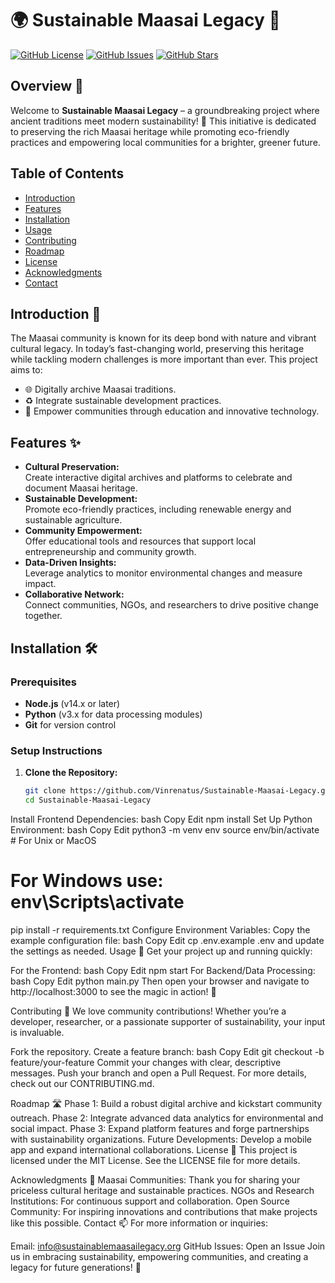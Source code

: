 # 🌍 Sustainable Maasai Legacy 🌿
[![GitHub License](https://img.shields.io/github/license/Vinrenatus/Sustainable-Maasai-Legacy.svg)](LICENSE)
[![GitHub Issues](https://img.shields.io/github/issues/Vinrenatus/Sustainable-Maasai-Legacy.svg)](https://github.com/Vinrenatus/Sustainable-Maasai-Legacy/issues)
[![GitHub Stars](https://img.shields.io/github/stars/Vinrenatus/Sustainable-Maasai-Legacy.svg)](https://github.com/Vinrenatus/Sustainable-Maasai-Legacy/stargazers)

## Overview 🚀
Welcome to **Sustainable Maasai Legacy** – a groundbreaking project where ancient traditions meet modern sustainability! 🌱 This initiative is dedicated to preserving the rich Maasai heritage while promoting eco-friendly practices and empowering local communities for a brighter, greener future.

## Table of Contents
- [Introduction](#introduction)
- [Features](#features)
- [Installation](#installation)
- [Usage](#usage)
- [Contributing](#contributing)
- [Roadmap](#roadmap)
- [License](#license)
- [Acknowledgments](#acknowledgments)
- [Contact](#contact)

## Introduction 🌟
The Maasai community is known for its deep bond with nature and vibrant cultural legacy. In today’s fast-changing world, preserving this heritage while tackling modern challenges is more important than ever. This project aims to:
- 🌐 Digitally archive Maasai traditions.
- ♻️ Integrate sustainable development practices.
- 🤝 Empower communities through education and innovative technology.

## Features ✨
- **Cultural Preservation:**  
  Create interactive digital archives and platforms to celebrate and document Maasai heritage.
- **Sustainable Development:**  
  Promote eco-friendly practices, including renewable energy and sustainable agriculture.
- **Community Empowerment:**  
  Offer educational tools and resources that support local entrepreneurship and community growth.
- **Data-Driven Insights:**  
  Leverage analytics to monitor environmental changes and measure impact.
- **Collaborative Network:**  
  Connect communities, NGOs, and researchers to drive positive change together.

## Installation 🛠️
### Prerequisites
- **Node.js** (v14.x or later)
- **Python** (v3.x for data processing modules)
- **Git** for version control

### Setup Instructions
1. **Clone the Repository:**
   ```bash
   git clone https://github.com/Vinrenatus/Sustainable-Maasai-Legacy.git
   cd Sustainable-Maasai-Legacy
Install Frontend Dependencies:
bash
Copy
Edit
npm install
Set Up Python Environment:
bash
Copy
Edit
python3 -m venv env
source env/bin/activate  # For Unix or MacOS
# For Windows use: env\Scripts\activate
pip install -r requirements.txt
Configure Environment Variables: Copy the example configuration file:
bash
Copy
Edit
cp .env.example .env
and update the settings as needed.
Usage 🚀
Get your project up and running quickly:

For the Frontend:
bash
Copy
Edit
npm start
For Backend/Data Processing:
bash
Copy
Edit
python main.py
Then open your browser and navigate to http://localhost:3000 to see the magic in action! 🎉

Contributing 🤝
We love community contributions! Whether you’re a developer, researcher, or a passionate supporter of sustainability, your input is invaluable.

Fork the repository.
Create a feature branch:
bash
Copy
Edit
git checkout -b feature/your-feature
Commit your changes with clear, descriptive messages.
Push your branch and open a Pull Request.
For more details, check out our CONTRIBUTING.md.

Roadmap 🛣️
Phase 1:
Build a robust digital archive and kickstart community outreach.
Phase 2:
Integrate advanced data analytics for environmental and social impact.
Phase 3:
Expand platform features and forge partnerships with sustainability organizations.
Future Developments:
Develop a mobile app and expand international collaborations.
License 📄
This project is licensed under the MIT License. See the LICENSE file for more details.

Acknowledgments 🙏
Maasai Communities:
Thank you for sharing your priceless cultural heritage and sustainable practices.
NGOs and Research Institutions:
For continuous support and collaboration.
Open Source Community:
For inspiring innovations and contributions that make projects like this possible.
Contact 📫
For more information or inquiries:

Email: info@sustainablemaasailegacy.org
GitHub Issues: Open an Issue
Join us in embracing sustainability, empowering communities, and creating a legacy for future generations! 🌟